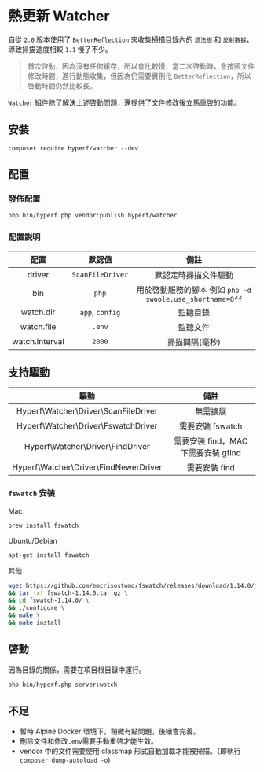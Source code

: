 # 熱更新 Watcher

自從 `2.0` 版本使用了 `BetterReflection` 來收集掃描目錄內的 `語法樹` 和 `反射數據`，導致掃描速度相較 `1.1` 慢了不少。

> 首次啓動，因為沒有任何緩存，所以會比較慢，當二次啓動時，會按照文件修改時間，進行動態收集，但因為仍需要實例化 `BetterReflection`，所以啓動時間仍然比較長。

`Watcher` 組件除了解決上述啓動問題，還提供了文件修改後立馬重啓的功能。

## 安裝

```
composer require hyperf/watcher --dev
```

## 配置

### 發佈配置

```bash
php bin/hyperf.php vendor:publish hyperf/watcher
```

### 配置説明

|      配置      |      默認值      |                           備註                            |
| :------------: | :--------------: | :-------------------------------------------------------: |
|     driver     | `ScanFileDriver` |                   默認定時掃描文件驅動                    |
|      bin       |      `php`       | 用於啓動服務的腳本 例如 `php -d swoole.use_shortname=Off` |
|   watch.dir    | `app`, `config`  |                         監聽目錄                          |
|   watch.file   |      `.env`      |                         監聽文件                          |
| watch.interval |      `2000`      |                      掃描間隔(毫秒)                       |

## 支持驅動

|                 驅動                  |                備註                 |
| :-----------------------------------: | :---------------------------------: |
| Hyperf\Watcher\Driver\ScanFileDriver  |              無需擴展               |
|  Hyperf\Watcher\Driver\FswatchDriver  |          需要安裝 fswatch           |
|   Hyperf\Watcher\Driver\FindDriver    | 需要安裝 find，MAC 下需要安裝 gfind |
| Hyperf\Watcher\Driver\FindNewerDriver |            需要安裝 find            |

### `fswatch` 安裝

Mac

```bash
brew install fswatch
```

Ubuntu/Debian

```bash
apt-get install fswatch
```

其他

```bash
wget https://github.com/emcrisostomo/fswatch/releases/download/1.14.0/fswatch-1.14.0.tar.gz \
&& tar -xf fswatch-1.14.0.tar.gz \
&& cd fswatch-1.14.0/ \
&& ./configure \
&& make \
&& make install
```

## 啓動

因為目錄的關係，需要在項目根目錄中運行。

```bash
php bin/hyperf.php server:watch
```

## 不足

- 暫時 Alpine Docker 環境下，稍微有點問題，後續會完善。
- 刪除文件和修改`.env`需要手動重啓才能生效。
- vendor 中的文件需要使用 classmap 形式自動加載才能被掃描。（即執行`composer dump-autoload -o`)

